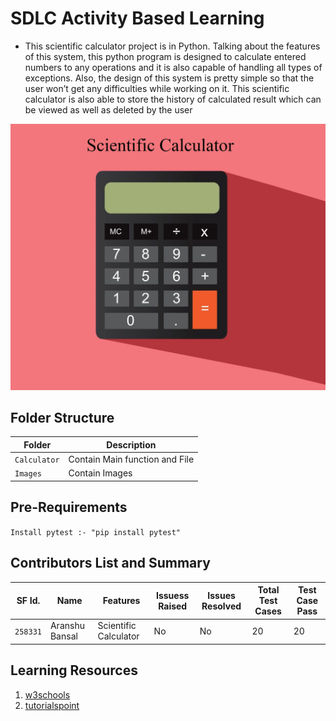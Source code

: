# SDLC Activity Based Learning
* This scientific calculator project is in Python. Talking about the features of this system, this python program is designed to calculate entered numbers to any operations and it is also capable of handling all types of exceptions. Also, the design of this system is pretty simple so that the user won’t get any difficulties while working on it. This scientific calculator is also able to store the history of calculated result which can be viewed as well as deleted by the user

![Banner](https://github.com/Aranshu/258331_Project/blob/master/Images/Calculator.jpg?raw=true)

## Folder Structure
|Folder               | Description
|---------------------|------------------------------------------
|`Calculator`         | Contain Main function and File
|`Images`             | Contain Images 


## Pre-Requirements
`Install pytest :- "pip install pytest"`


## Contributors List and Summary

SF Id. |  Name   |    Features    | Issuess Raised |Issues Resolved|Total Test Cases|Test Case Pass
-------|---------|----------------|----------------|---------------|-------------|--------------
`258331` | Aranshu Bansal  | Scientific Calculator   | No     | No   | 20   | 20  |     
 

## Learning Resources
1. [w3schools](https://www.w3schools.com/python/)
2. [tutorialspoint](https://www.tutorialspoint.com/python/index.htm)
